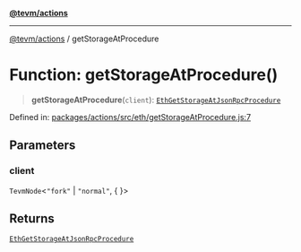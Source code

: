 [**@tevm/actions**](../README.md)

***

[@tevm/actions](../globals.md) / getStorageAtProcedure

# Function: getStorageAtProcedure()

> **getStorageAtProcedure**(`client`): [`EthGetStorageAtJsonRpcProcedure`](../type-aliases/EthGetStorageAtJsonRpcProcedure.md)

Defined in: [packages/actions/src/eth/getStorageAtProcedure.js:7](https://github.com/evmts/tevm-monorepo/blob/main/packages/actions/src/eth/getStorageAtProcedure.js#L7)

## Parameters

### client

`TevmNode`\<`"fork"` \| `"normal"`, \{ \}\>

## Returns

[`EthGetStorageAtJsonRpcProcedure`](../type-aliases/EthGetStorageAtJsonRpcProcedure.md)
